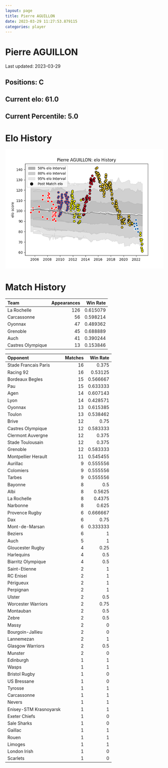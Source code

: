 ```yaml
---  
layout: page  
title: Pierre AGUILLON  
date: 2023-03-29 11:27:53.879115  
categories: player  
---
```

# Pierre AGUILLON


Last updated: 2023-03-29
## Positions: C

## Current elo: 61.0

## Current Percentile: 5.0

# Elo History


![elo history](history_PierreAGUILLON.png)
# Match History


| Team              |   Appearances |   Win Rate |
|:------------------|--------------:|-----------:|
| La Rochelle       |           126 |   0.615079 |
| Carcassonne       |            56 |   0.598214 |
| Oyonnax           |            47 |   0.489362 |
| Grenoble          |            45 |   0.688889 |
| Auch              |            41 |   0.390244 |
| Castres Olympique |            13 |   0.153846 |

| Opponent               |   Matches |   Win Rate |
|:-----------------------|----------:|-----------:|
| Stade Francais Paris   |        16 |   0.375    |
| Racing 92              |        16 |   0.53125  |
| Bordeaux Begles        |        15 |   0.566667 |
| Pau                    |        15 |   0.633333 |
| Agen                   |        14 |   0.607143 |
| Lyon                   |        14 |   0.428571 |
| Oyonnax                |        13 |   0.615385 |
| Toulon                 |        13 |   0.538462 |
| Brive                  |        12 |   0.75     |
| Castres Olympique      |        12 |   0.583333 |
| Clermont Auvergne      |        12 |   0.375    |
| Stade Toulousain       |        12 |   0.375    |
| Grenoble               |        12 |   0.583333 |
| Montpellier Herault    |        11 |   0.545455 |
| Aurillac               |         9 |   0.555556 |
| Colomiers              |         9 |   0.555556 |
| Tarbes                 |         9 |   0.555556 |
| Bayonne                |         8 |   0.5      |
| Albi                   |         8 |   0.5625   |
| La Rochelle            |         8 |   0.4375   |
| Narbonne               |         8 |   0.625    |
| Provence Rugby         |         6 |   0.666667 |
| Dax                    |         6 |   0.75     |
| Mont-de-Marsan         |         6 |   0.333333 |
| Beziers                |         6 |   1        |
| Auch                   |         5 |   1        |
| Gloucester Rugby       |         4 |   0.25     |
| Harlequins             |         4 |   0.5      |
| Biarritz Olympique     |         4 |   0.5      |
| Saint-Etienne          |         2 |   1        |
| RC Enisei              |         2 |   1        |
| Périgueux              |         2 |   1        |
| Perpignan              |         2 |   1        |
| Ulster                 |         2 |   0.5      |
| Worcester Warriors     |         2 |   0.75     |
| Montauban              |         2 |   0.5      |
| Zebre                  |         2 |   0.5      |
| Massy                  |         2 |   0        |
| Bourgoin-Jallieu       |         2 |   0        |
| Lannemezan             |         2 |   1        |
| Glasgow Warriors       |         2 |   0.5      |
| Munster                |         2 |   0        |
| Edinburgh              |         1 |   1        |
| Wasps                  |         1 |   1        |
| Bristol Rugby          |         1 |   0        |
| US Bressane            |         1 |   0        |
| Tyrosse                |         1 |   1        |
| Carcassonne            |         1 |   1        |
| Nevers                 |         1 |   1        |
| Enisey-STM Krasnoyarsk |         1 |   1        |
| Exeter Chiefs          |         1 |   0        |
| Sale Sharks            |         1 |   0        |
| Gaillac                |         1 |   1        |
| Rouen                  |         1 |   1        |
| Limoges                |         1 |   1        |
| London Irish           |         1 |   0        |
| Scarlets               |         1 |   0        |